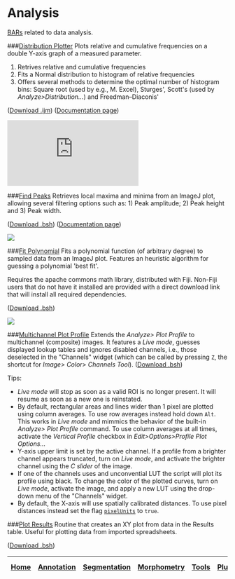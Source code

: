 # Analysis

[BARs][Home] related to data analysis.

###[Distribution Plotter](./Distribution_Plotter.ijm)
   Plots relative and cumulative frequencies on a double Y-axis graph of a measured parameter.

  1. Retrives relative and cumulative frequencies
  2. Fits a Normal distribution to histogram of relative frequencies
  3. Offers several methods to determine the optimal number of histogram bins: Square root
   (used by e.g., M. Excel), Sturges', Scott's (used by _Analyze>Distribution..._) and
   Freedman–Diaconis'

   ([Download .ijm](./Distribution_Plotter.ijm?raw=true))
   ([Documentation page][DP page])

   [![][DP image]][DP page]


###[Find Peaks](./Find_Peaks.bsh)
   Retrieves local maxima and minima from an ImageJ plot, allowing several filtering
   options such as: 1) Peak amplitude; 2) Peak height and 3) Peak width.

   ([Download .bsh](./Find_Peaks.bsh?raw=true))
   ([Documentation page][FP page])

   [![][FP image]][FP page]


###[Fit Polynomial](./Fit_Polynomial.bsh)
   Fits a polynomial function (of arbitrary degree) to sampled data from an ImageJ plot.
   Features an heuristic algorithm for guessing a polynomial 'best fit'.

   Requires the apache commons math library, distributed with Fiji. Non-Fiji users that do
   not have it installed are provided with a direct download link that will install all
   required dependencies.

   ([Download .bsh](./Fit_Polynomial.bsh?raw=true))

   [![][Poly image]](http://fiji.sc/Sholl_Analysis#Complementary_Tools)


###[Multichannel Plot Profile](./Multichannel_Plot_Profile.bsh)
   Extends the _Analyze> Plot Profile_ to multichannel (composite) images. It features a _Live
   mode_, guesses displayed lookup tables and ignores disabled channels, i.e., those deselected
   in the "Channels" widget (which can be called by pressing `Z`, the shortcut for _Image> Color>
   Channels Tool_).
   ([Download .bsh](./Multichannel_Plot_Profile.bsh?raw=true))

   Tips:

   * _Live mode_ will stop as soon as a valid ROI is no longer present. It will resume as soon as a
     new one is reinstated.
   * By default, rectangular areas and lines wider than 1 pixel are plotted using column averages.
     To use row averages instead hold down `Alt`. This works in _Live mode_ and mimmics the behavior
     of the  built-in _Analyze> Plot Profile_ command. To use column averages at all times, activate
     the _Vertical Profile_ checkbox in _Edit>Options>Profile Plot Options..._
   * Y-axis upper limit is set by the active channel. If a profile from a brighter channel appears
     truncated, turn on _Live mode_, and activate the brighter channel using the _C slider_ of the
     image.
   * If one of the channels uses and unconvential LUT the script will plot its profile using black.
     To change the color of the plotted curves, turn on _Live mode_, activate the image, and apply a
     new LUT using the drop-down menu of the "Channels" widget.
   * By default, the X-axis will use spatially calibrated distances. To use pixel distances instead
     set the flag [`pixelUnits`](./Multichannel_Plot_Profile.bsh#L27) to `true`.


###[Plot Results](./Plot_Results.bsh)
   Routine that creates an XY plot from data in the Results table. Useful for plotting
   data from imported spreadsheets.

   ([Download .bsh](./Plot_Results.bsh?raw=true))


[DP page]: http://imagejdocu.tudor.lu/doku.php?id=macro:distribution_plotter
[DP image]: http://imagejdocu.tudor.lu/lib/exe/fetch.php?cache=&media=macro:distributionplotterdemo.png
[FP page]: http://fiji.sc/Find_Peaks
[FP image]: http://fiji.sc/images/a/a1/FindPeaksSnapshot.png
[Poly image]: http://fiji.sc/images/f/f0/AnimatedPolyFit.gif




| [Home] | [Annotation] | [Segmentation] | [Morphometry] | [Tools] | [Plugins] | [Snippets] | [Fiji documentation] |
|:------:|:------------:|:--------------:|:-------------:|:-------:|:---------:|:----------:|:--------------------:|

[Home]: https://github.com/tferr/Scripts#ij-bar
[Analysis]: https://github.com/tferr/Scripts/tree/master/Data_Analysis#analysis
[Annotation]: https://github.com/tferr/Scripts/tree/master/Annotation#annotation
[Segmentation]: https://github.com/tferr/Scripts/tree/master/Segmentation#segmentation
[Morphometry]: https://github.com/tferr/Scripts/tree/master/Morphometry#morphometry
[Tools]: https://github.com/tferr/Scripts/tree/master/Tools#tools-and-toolsets
[Plugins]: https://github.com/tferr/Scripts/tree/master/BAR#bar-plugins
[Snippets]: https://github.com/tferr/Scripts/tree/master/Snippets#snippets
[Fiji documentation]: http://fiji.sc/BAR

